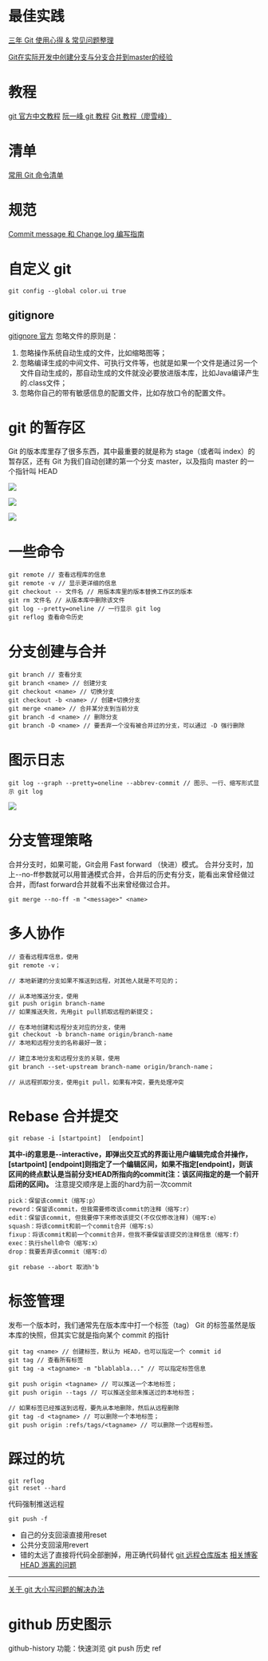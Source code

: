 # 最佳实践

[三年 Git 使用心得 & 常见问题整理](https://juejin.im/post/5ee649ff51882542ea2b5108#heading-0)

[Git在实际开发中创建分支与分支合并到master的经验](http://www.tonitech.com/2399.html)

# 教程

[git 官方中文教程](https://git-scm.com/book/zh/v2/)
[阮一峰 git 教程](http://www.ruanyifeng.com/blog/2014/06/git_remote.html)
[Git 教程（廖雪峰）](https://www.liaoxuefeng.com/wiki/0013739516305929606dd18361248578c67b8067c8c017b000/)

# 清单

[常用 Git 命令清单](http://www.ruanyifeng.com/blog/2015/12/git-cheat-sheet.html)

# 规范

[Commit message 和 Change log 编写指南](http://www.ruanyifeng.com/blog/2016/01/commit_message_change_log.html)

# 自定义 git

```
git config --global color.ui true
```

## gitignore

[gitignore 官方](https://github.com/github/gitignore)
忽略文件的原则是：
1. 忽略操作系统自动生成的文件，比如缩略图等；
2. 忽略编译生成的中间文件、可执行文件等，也就是如果一个文件是通过另一个文件自动生成的，那自动生成的文件就没必要放进版本库，比如Java编译产生的.class文件；
3. 忽略你自己的带有敏感信息的配置文件，比如存放口令的配置文件。

# git 的暂存区

Git 的版本库里存了很多东西，其中最重要的就是称为 stage（或者叫 index）的暂存区，还有 Git 为我们自动创建的第一个分支 master，以及指向 master 的一个指针叫 HEAD 

![](https://upload-images.jianshu.io/upload_images/7094266-fc9e10aeb77010a2.png?imageMogr2/auto-orient/strip%7CimageView2/2/w/1240)

![](https://upload-images.jianshu.io/upload_images/7094266-d084de94974c65c0.png?imageMogr2/auto-orient/strip%7CimageView2/2/w/1240)

![](https://upload-images.jianshu.io/upload_images/7094266-2b168ca50ae9881f.png?imageMogr2/auto-orient/strip%7CimageView2/2/w/1240)

# 一些命令
```
git remote // 查看远程库的信息
git remote -v // 显示更详细的信息
git checkout -- 文件名 // 用版本库里的版本替换工作区的版本
git rm 文件名 // 从版本库中删除该文件
git log --pretty=oneline // 一行显示 git log
git reflog 查看命令历史
```

# 分支创建与合并

```
git branch // 查看分支
git branch <name> // 创建分支
git checkout <name> // 切换分支
git checkout -b <name> // 创建+切换分支
git merge <name> // 合并某分支到当前分支
git branch -d <name> // 删除分支
git branch -D <name> // 要丢弃一个没有被合并过的分支，可以通过 -D 强行删除
```

# 图示日志

```
git log --graph --pretty=oneline --abbrev-commit // 图示、一行、缩写形式显示 git log
```
![](https://upload-images.jianshu.io/upload_images/7094266-83523ba0414eb9bf.png?imageMogr2/auto-orient/strip%7CimageView2/2/w/1240)

# 分支管理策略

合并分支时，如果可能，Git会用 Fast forward （快进）模式。
合并分支时，加上--no-ff参数就可以用普通模式合并，合并后的历史有分支，能看出来曾经做过合并，而fast forward合并就看不出来曾经做过合并。
```
git merge --no-ff -m "<message>" <name>
```

# 多人协作

```
// 查看远程库信息，使用 
git remote -v；

// 本地新建的分支如果不推送到远程，对其他人就是不可见的；

// 从本地推送分支，使用
git push origin branch-name
// 如果推送失败，先用git pull抓取远程的新提交；

// 在本地创建和远程分支对应的分支，使用
git checkout -b branch-name origin/branch-name
// 本地和远程分支的名称最好一致；

// 建立本地分支和远程分支的关联，使用
git branch --set-upstream branch-name origin/branch-name；

// 从远程抓取分支，使用git pull，如果有冲突，要先处理冲突
```

# Rebase 合并提交

```
git rebase -i [startpoint]  [endpoint]
```
**其中-i的意思是--interactive，即弹出交互式的界面让用户编辑完成合并操作，[startpoint] [endpoint]则指定了一个编辑区间，如果不指定[endpoint]，则该区间的终点默认是当前分支HEAD所指向的commit(注：该区间指定的是一个前开后闭的区间)。**
注意提交顺序是上面的hard为前一次commit
```
pick：保留该commit（缩写:p）
reword：保留该commit，但我需要修改该commit的注释（缩写:r）
edit：保留该commit, 但我要停下来修改该提交(不仅仅修改注释)（缩写:e）
squash：将该commit和前一个commit合并（缩写:s）
fixup：将该commit和前一个commit合并，但我不要保留该提交的注释信息（缩写:f）
exec：执行shell命令（缩写:x）
drop：我要丢弃该commit（缩写:d）
```
```
git rebase --abort 取消h'b
```

# 标签管理

发布一个版本时，我们通常先在版本库中打一个标签（tag）
Git 的标签虽然是版本库的快照，但其实它就是指向某个 commit 的指针
```
git tag <name> // 创建标签，默认为 HEAD，也可以指定一个 commit id
git tag // 查看所有标签
git tag -a <tagname> -m "blablabla..." // 可以指定标签信息

git push origin <tagname> // 可以推送一个本地标签；
git push origin --tags // 可以推送全部未推送过的本地标签；

// 如果标签已经推送到远程，要先从本地删除，然后从远程删除
git tag -d <tagname> // 可以删除一个本地标签；
git push origin :refs/tags/<tagname> // 可以删除一个远程标签。
```

# 踩过的坑

```
git reflog
git reset --hard 
```
代码强制推送远程
```
git push -f
```
- 自己的分支回滚直接用reset
- 公共分支回滚用revert
- 错的太远了直接将代码全部删掉，用正确代码替代
[git 远程仓库版本](https://blog.csdn.net/fuchaosz/article/details/52170105)
[相关博客](https://juejin.im/entry/5ae9706d51882567327809d0)
[HEAD 游离的问题](https://www.jianshu.com/p/1802aaf896a2)
---
[关于 git 大小写问题的解决办法](https://blog.csdn.net/u013707249/article/details/79135639?utm_medium=distribute.pc_relevant.none-task-blog-BlogCommendFromMachineLearnPai2-2.nonecase&depth_1-utm_source=distribute.pc_relevant.none-task-blog-BlogCommendFromMachineLearnPai2-2.nonecase)


# github 历史图示

github-history 功能：快速浏览 git push 历史
ref
